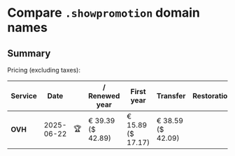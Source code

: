 # Compare `.showpromotion` domain names

## Summary

Pricing (excluding taxes):

| Service | Date |  | / Renewed year | First year | Transfer | Restoration |
|--|--|--|--|--|--|--|
| **OVH** | 2025-06-22 | 🏆 | € 39.39<br>($ 42.89) | € 15.89<br>($ 17.17) | € 38.59<br>($ 42.09) |  |
